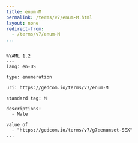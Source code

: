 ```yaml
---
title: enum-M
permalink: /terms/v7/enum-M.html
layout: none
redirect-from:
  - /terms/v7/enum-M
...
```


```

%YAML 1.2
---
lang: en-US

type: enumeration

uri: https://gedcom.io/terms/v7/enum-M

standard tag: M

descriptions:
  - Male

value of:
  - "https://gedcom.io/terms/v7/g7:enumset-SEX"
...

```
